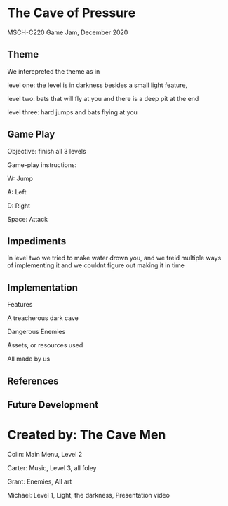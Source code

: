 # The Cave of Pressure
MSCH-C220 Game Jam, December 2020

## Theme
We interepreted the theme as in 

level one: the level is in darkness besides a small light feature,

level two: bats that will fly at you and there is a deep pit at the end

level three: hard jumps and bats flying at you

## Game Play
Objective: finish all 3 levels

Game-play instructions:

W: Jump

A: Left

D: Right

Space: Attack


## Impediments
In level two we tried to make water drown you, and we treid multiple ways of implementing it and we couldnt figure out making it in time

## Implementation
Features

A treacherous dark cave

Dangerous Enemies

Assets, or resources used

All made by us

## References

## Future Development

# Created by: The Cave Men
Colin: Main Menu, Level 2

Carter: Music, Level 3, all foley

Grant: Enemies, All art

Michael: Level 1, Light, the darkness, Presentation video

